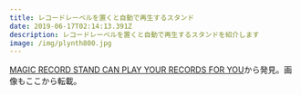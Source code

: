 ```yaml
---
title: レコードレーベルを置くと自動で再生するスタンド
date: 2019-06-17T02:14:13.391Z
description: レコードレーベルを置くと自動で再生するスタンドを紹介します
image: /img/plynth800.jpg
---
```

[MAGIC RECORD STAND CAN PLAY YOUR RECORDS FOR YOU](https://hackaday.com/2019/06/12/magic-record-stand-can-play-your-records-for-you/)から発見。画像もここから転載。
